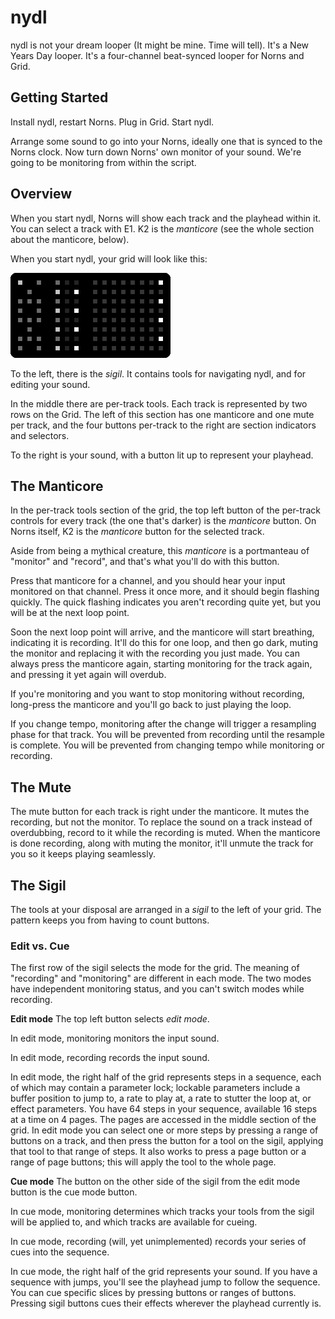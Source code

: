 # nydl

nydl is not your dream looper (It might be mine. Time will tell). It's
a New Years Day looper. It's a four-channel beat-synced looper for
Norns and Grid.

## Getting Started

Install nydl, restart Norns. Plug in Grid. Start nydl.

Arrange some sound to go into your Norns, ideally one that is synced
to the Norns clock. Now turn down Norns' own monitor of your
sound. We're going to be monitoring from within the script.


## Overview

When you start nydl, Norns will show each track and the playhead
within it. You can select a track with E1. K2 is the *manticore* (see
the whole section about the manticore, below).

When you start nydl, your grid will look like this:

![](nydl-hello.gif)

To the left, there is the *sigil*. It contains tools for navigating
nydl, and for editing your sound.

In the middle there are per-track tools. Each track is represented by
two rows on the Grid. The left of this section has one manticore and
one mute per track, and the four buttons per-track to the right are
section indicators and selectors.

To the right is your sound, with a button lit up to represent your
playhead.

## The Manticore

In the per-track tools section of the grid, the top left button of the
per-track controls for every track (the one that's darker) is the
*manticore* button. On Norns itself, K2 is the *manticore* button for
the selected track.

Aside from being a mythical creature, this *manticore* is a
portmanteau of "monitor" and "record", and that's what you'll do with
this button.

Press that manticore for a channel, and you should hear your input
monitored on that channel. Press it once more, and it should begin
flashing quickly. The quick flashing indicates you aren't recording
quite yet, but you will be at the next loop point.

Soon the next loop point will arrive, and the manticore will start
breathing, indicating it is recording. It'll do this for one loop, and
then go dark, muting the monitor and replacing it with the recording
you just made. You can always press the manticore again, starting
monitoring for the track again, and pressing it yet again will
overdub.

If you're monitoring and you want to stop monitoring without
recording, long-press the manticore and you'll go back to just playing
the loop.

If you change tempo, monitoring after the change will trigger a
resampling phase for that track. You will be prevented from recording
until the resample is complete. You will be prevented from changing
tempo while monitoring or recording.

## The Mute

The mute button for each track is right under the manticore. It mutes
the recording, but not the monitor. To replace the sound on a track
instead of overdubbing, record to it while the recording is
muted. When the manticore is done recording, along with muting the
monitor, it'll unmute the track for you so it keeps playing
seamlessly.

## The Sigil

The tools at your disposal are arranged in a *sigil* to the left of
your grid. The pattern keeps you from having to count buttons.

### Edit vs. Cue

The first row of the sigil selects the mode for the grid. The meaning
of "recording" and "monitoring" are different in each mode. The two
modes have independent monitoring status, and you can't switch modes
while recording.

**Edit mode** The top left button selects *edit mode*.

  In edit mode, monitoring monitors the input sound.

  In edit mode, recording records the input sound.

  In edit mode, the right half of the grid represents steps in a
  sequence, each of which may contain a parameter lock; lockable
  parameters include a buffer position to jump to, a rate to play at,
  a rate to stutter the loop at, or effect parameters. You have 64
  steps in your sequence, available 16 steps at a time on 4 pages. The
  pages are accessed in the middle section of the grid. In edit mode
  you can select one or more steps by pressing a range of buttons on a
  track, and then press the button for a tool on the sigil, applying
  that tool to that range of steps. It also works to press a page
  button or a range of page buttons; this will apply the tool to the
  whole page.

**Cue mode** The button on the other side of the sigil from the edit
  mode button is the cue mode button. 

  In cue mode, monitoring determines which tracks your tools from the
  sigil will be applied to, and which tracks are available for cueing.

  In cue mode, recording (will, yet unimplemented) records your series
  of cues into the sequence.

  In cue mode, the right half of the grid represents your sound. If
  you have a sequence with jumps, you'll see the playhead jump to
  follow the sequence. You can cue specific slices by pressing buttons
  or ranges of buttons. Pressing sigil buttons cues their effects
  wherever the playhead currently is.